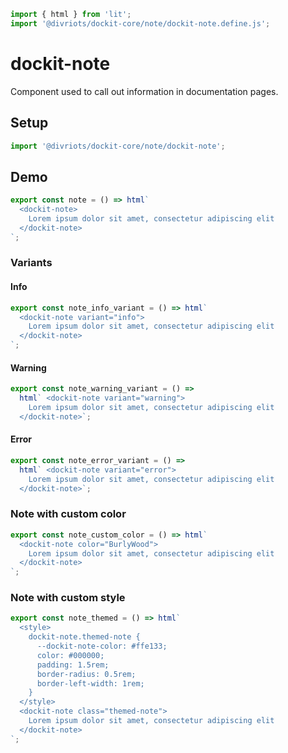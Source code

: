 ```js script
import { html } from 'lit';
import '@divriots/dockit-core/note/dockit-note.define.js';
```

# dockit-note

Component used to call out information in documentation pages.

## Setup

```js
import '@divriots/dockit-core/note/dockit-note';
```

## Demo

```js preview-story
export const note = () => html`
  <dockit-note>
    Lorem ipsum dolor sit amet, consectetur adipiscing elit
  </dockit-note>
`;
```

### Variants

#### Info

```js preview-story
export const note_info_variant = () => html`
  <dockit-note variant="info">
    Lorem ipsum dolor sit amet, consectetur adipiscing elit
  </dockit-note>
`;
```

#### Warning

```js preview-story
export const note_warning_variant = () =>
  html` <dockit-note variant="warning">
    Lorem ipsum dolor sit amet, consectetur adipiscing elit
  </dockit-note>`;
```

#### Error

```js preview-story
export const note_error_variant = () =>
  html` <dockit-note variant="error">
    Lorem ipsum dolor sit amet, consectetur adipiscing elit
  </dockit-note>`;
```

### Note with custom color

```js preview-story
export const note_custom_color = () => html`
  <dockit-note color="BurlyWood">
    Lorem ipsum dolor sit amet, consectetur adipiscing elit
  </dockit-note>
`;
```

### Note with custom style

```js preview-story
export const note_themed = () => html`
  <style>
    dockit-note.themed-note {
      --dockit-note-color: #ffe133;
      color: #000000;
      padding: 1.5rem;
      border-radius: 0.5rem;
      border-left-width: 1rem;
    }
  </style>
  <dockit-note class="themed-note">
    Lorem ipsum dolor sit amet, consectetur adipiscing elit
  </dockit-note>
`;
```
